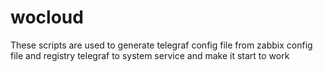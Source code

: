 # wocloud



These scripts are used to generate telegraf config file from zabbix config file and registry telegraf to system service and make it start to work
